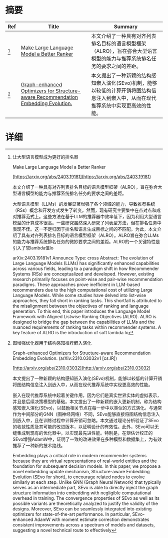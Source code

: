 # 摘要

| Ref | Title | Summary |
| --- | --- | --- |
| [^1] | [Make Large Language Model a Better Ranker](https://arxiv.org/abs/2403.19181) | 本文介绍了一种具有对齐列表排名目标的语言模型框架（ALRO），旨在弥合大型语言模型的能力与推荐系统排名任务的要求之间的差距。 |
| [^2] | [Graph-enhanced Optimizers for Structure-aware Recommendation Embedding Evolution.](http://arxiv.org/abs/2310.03032) | 本文提出了一种新颖的结构感知嵌入演化(SEvo)机制，能够以较低的计算开销将图结构信息注入到嵌入中，从而在现代推荐系统中实现更高效的性能。 |

# 详细

[^1]: 让大型语言模型成为更好的排名器

    Make Large Language Model a Better Ranker

    [https://arxiv.org/abs/2403.19181](https://arxiv.org/abs/2403.19181)

    本文介绍了一种具有对齐列表排名目标的语言模型框架（ALRO），旨在弥合大型语言模型的能力与推荐系统排名任务的要求之间的差距。

    

    大型语言模型（LLMs）的发展显著增强了各个领域的能力，导致推荐系统（RSs）概念和开发方式发生了转变。然而，现有研究主要集中在点对点和成对推荐范式上。这些方法在基于LLM的推荐器中效率低下，因为利用大型语言模型的计算成本很高。一些研究虽然深入研究了列表型方法，但在排名任务中表现不佳。这一不足归因于排名和语言生成目标之间的不匹配。为此，本文介绍了具有对齐列表排名目标的语言模型框架（ALRO）。ALRO旨在弥合LLMs的能力与推荐系统排名任务的微妙要求之间的差距。ALRO的一个关键特性是引入了软lambda值lo

    arXiv:2403.19181v1 Announce Type: cross  Abstract: The evolution of Large Language Models (LLMs) has significantly enhanced capabilities across various fields, leading to a paradigm shift in how Recommender Systems (RSs) are conceptualized and developed. However, existing research primarily focuses on point-wise and pair-wise recommendation paradigms. These approaches prove inefficient in LLM-based recommenders due to the high computational cost of utilizing Large Language Models. While some studies have delved into list-wise approaches, they fall short in ranking tasks. This shortfall is attributed to the misalignment between the objectives of ranking and language generation. To this end, this paper introduces the Language Model Framework with Aligned Listwise Ranking Objectives (ALRO). ALRO is designed to bridge the gap between the capabilities of LLMs and the nuanced requirements of ranking tasks within recommender systems. A key feature of ALRO is the introduction of soft lambda lo
    
[^2]: 图增强优化器用于结构感知推荐嵌入演化

    Graph-enhanced Optimizers for Structure-aware Recommendation Embedding Evolution. (arXiv:2310.03032v1 [cs.IR])

    [http://arxiv.org/abs/2310.03032](http://arxiv.org/abs/2310.03032)

    本文提出了一种新颖的结构感知嵌入演化(SEvo)机制，能够以较低的计算开销将图结构信息注入到嵌入中，从而在现代推荐系统中实现更高效的性能。

    

    嵌入在现代推荐系统中起着关键作用，因为它们是真实世界实体的虚拟表示，并且是后续决策模型的基础。本文提出了一种新颖的嵌入更新机制，称为结构感知嵌入演化(SEvo)，以鼓励相关节点在每一步中以类似的方式演化。与通常作为中间部分的GNN（图神经网络）不同，SEvo能够直接将图结构信息注入到嵌入中，且在训练过程中计算开销可忽略。本文通过理论分析验证了SEvo的收敛性质及其可能的改进版本，以证明设计的有效性。此外，SEvo可以无缝集成到现有的优化器中，以实现最先进性能。特别是，在矩估计校正的SEvo增强AdamW中，证明了一致的改进效果在多种模型和数据集上，为有效推荐了一种新的技术路线。

    Embedding plays a critical role in modern recommender systems because they are virtual representations of real-world entities and the foundation for subsequent decision models. In this paper, we propose a novel embedding update mechanism, Structure-aware Embedding Evolution (SEvo for short), to encourage related nodes to evolve similarly at each step. Unlike GNN (Graph Neural Network) that typically serves as an intermediate part, SEvo is able to directly inject the graph structure information into embedding with negligible computational overhead in training. The convergence properties of SEvo as well as its possible variants are theoretically analyzed to justify the validity of the designs. Moreover, SEvo can be seamlessly integrated into existing optimizers for state-of-the-art performance. In particular, SEvo-enhanced AdamW with moment estimate correction demonstrates consistent improvements across a spectrum of models and datasets, suggesting a novel technical route to effectively 
    

